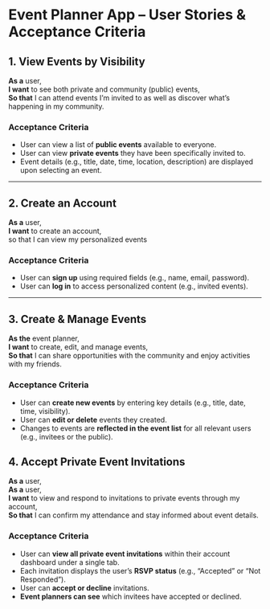 # Event Planner App – User Stories & Acceptance Criteria

## 1. View Events by Visibility  
**As a** user,  
**I want** to see both private and community (public) events,  
**So that** I can attend events I’m invited to as well as discover what’s happening in my community.  

### Acceptance Criteria
- User can view a list of **public events** available to everyone.  
- User can view **private events** they have been specifically invited to.  
- Event details (e.g., title, date, time, location, description) are displayed upon selecting an event.

---

## 2. Create an Account  
**As a** user,  
**I want** to create an account,  
so that I can view my personalized events 

### Acceptance Criteria
- User can **sign up** using required fields (e.g., name, email, password).  
- User can **log in** to access personalized content (e.g., invited events).  

---

## 3. Create & Manage Events  
**As the** event planner,  
**I want** to create, edit, and manage events,  
**So that** I can share opportunities with the community and enjoy activities with my friends.  

### Acceptance Criteria
- User can **create new events** by entering key details (e.g., title, date, time, visibility).  
- User can **edit or delete** events they created.  
- Changes to events are **reflected in the event list** for all relevant users (e.g., invitees or the public).

## 4. Accept Private Event Invitations  
**As a** user,  
**As a** user,  
**I want** to view and respond to invitations to private events through my account,  
**So that** I can confirm my attendance and stay informed about event details.  

### Acceptance Criteria
- User can **view all private event invitations** within their account dashboard under a single tab.  
- Each invitation displays the user’s **RSVP status** (e.g., “Accepted” or “Not Responded”).  
- User can **accept or decline** invitations.
- **Event planners can see** which invitees have accepted or declined.



